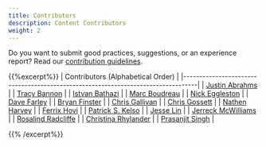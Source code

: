 ```yaml
---
title: Contributors
description: Content Contributors
weight: 2
---
```


Do you want to submit good practices, suggestions, or an experience report? Read our [contribution guidelines](https://github.com/Minimum-CD/cd-manifesto/blob/master/CONTRIBUTING.md).

{{%excerpt%}}
| Contributors (Alphabetical Order)                                                |
|----------------------------------------------------------------------------------|
| [Justin Abrahms](https://justin.abrah.ms/)                                       |
| [Tracy Bannon](https://www.linkedin.com/in/tracylbannon/)                        |
| [Istvan Bathazi](https://www.linkedin.com/in/istvan-bathazi/)                    |
| [Marc Boudreau](https://www.linkedin.com/in/marc-boudreau)                       |
| [Nick Eggleston](https://www.linkedin.com/in/nick-eggleston-light/)              |
| [Dave Farley](https://www.linkedin.com/in/dave-farley-a67927)                    |
| [Bryan Finster](https://www.linkedin.com/in/bryan-finster/)                      |
| [Chris Gallivan](https://www.linkedin.com/in/christopher-gallivan-16a2b02/)      |
| [Chris Gossett](https://www.linkedin.com/in/christopher-gossett-03b09347/)       |
| [Nathen Harvey](https://twitter.com/nathenharvey)                                |
| [Ferrix Hovi](https://www.linkedin.com/in/ferrix/)                               |
| [Patrick S. Kelso](<https://www.linkedin.com/in/patrickkelso/>)                  |
| [Jesse Lin](https://www.linkedin.com/in/jesse-lin/)                              |
| [Jerreck McWilliams](https://www.linkedin.com/in/jerreck/)                       |
| [Rosalind Radcliffe](https://www.linkedin.com/in/rosalind-radcliffe/)            |
| [Christina Rhylander](https://www.linkedin.com/in/christina-rhylander-78683495/) |
| [Prasanjit Singh](https://www.linkedin.com/in/prasanjit-singh/)                  |


{{% /excerpt%}}
